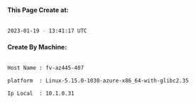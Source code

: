 
   
#### This Page Create at:

```bash

2023-01-19 - 13:41:17 UTC

```

#### Create By Machine:

```bash

Host Name : fv-az445-407

platform  : Linux-5.15.0-1030-azure-x86_64-with-glibc2.35

Ip Local  : 10.1.0.31

```

